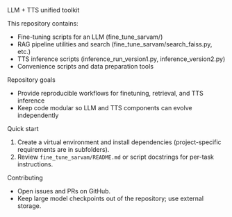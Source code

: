 LLM + TTS unified toolkit

This repository contains:
- Fine-tuning scripts for an LLM (fine_tune_sarvam/)
- RAG pipeline utilities and search (fine_tune_sarvam/search_faiss.py, etc.)
- TTS inference scripts (inference_run_version1.py, inference_version2.py)
- Convenience scripts and data preparation tools

Repository goals
- Provide reproducible workflows for finetuning, retrieval, and TTS inference
- Keep code modular so LLM and TTS components can evolve independently

Quick start
1. Create a virtual environment and install dependencies (project-specific requirements are in subfolders).
2. Review `fine_tune_sarvam/README.md` or script docstrings for per-task instructions.

Contributing
- Open issues and PRs on GitHub.
- Keep large model checkpoints out of the repository; use external storage.
